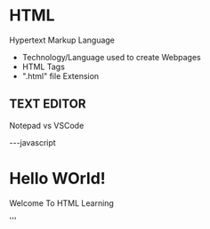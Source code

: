 # HTML
Hypertext Markup Language
* Technology/Language used to create Webpages
* HTML Tags
* ".html" file Extension

## TEXT EDITOR
Notepad vs VSCode

---javascript
  <html>
  <head>
    <meta charset="UTF-8">
    <title>HTML</title>
  </head>
  <body>
        <h1>Hello WOrld!</h1>
        <p>Welcome To HTML Learning</p>
  </body>
  </html>
'''
